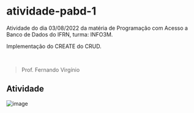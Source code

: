 # atividade-pabd-1
Atividade do dia 03/08/2022 da matéria de Programação com Acesso a Banco de Dados do IFRN, turma: INFO3M.

Implementação do CREATE do CRUD.

<br>

> Prof. Fernando Virgínio

## Atividade

![image](https://user-images.githubusercontent.com/70401246/182618786-1a976c9e-31cb-4d4c-ae0d-89fe23ab0551.png)
